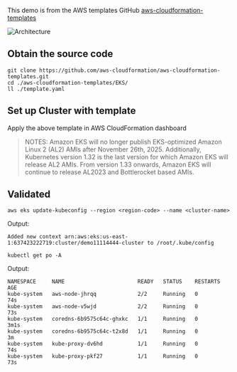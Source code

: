 This demo is from the AWS templates GitHub [aws-cloudformation-templates](https://github.com/aws-cloudformation/aws-cloudformation-templates)

![Architecture](https://raw.githubusercontent.com/aws-cloudformation/aws-cloudformation-templates/refs/heads/main/EKS/eks_ec2_diagram.png)


## Obtain the source code

```
git clone https://github.com/aws-cloudformation/aws-cloudformation-templates.git
cd ./aws-cloudformation-templates/EKS/
ll ./template.yaml
```

## Set up Cluster with template

Apply the above template in AWS CloudFormation dashboard 

>NOTES:
>Amazon EKS will no longer publish EKS-optimized Amazon Linux 2 (AL2) AMIs after November 26th, 2025. Additionally, Kubernetes version 1.32 is the last version for which Amazon EKS will release AL2 AMIs. From version 1.33 onwards, Amazon EKS will continue to release AL2023 and Bottlerocket based AMIs.

## Validated

```
aws eks update-kubeconfig --region <region-code> --name <cluster-name>
```

Output:
```
Added new context arn:aws:eks:us-east-1:637423222719:cluster/demo11114444-cluster to /root/.kube/config
```



```
kubectl get po -A
```

Output:
```
NAMESPACE     NAME                       READY   STATUS    RESTARTS   AGE
kube-system   aws-node-jhrqq             2/2     Running   0          74s
kube-system   aws-node-v5wjd             2/2     Running   0          73s
kube-system   coredns-6b9575c64c-ghxkc   1/1     Running   0          3m1s
kube-system   coredns-6b9575c64c-t2x8d   1/1     Running   0          3m
kube-system   kube-proxy-dv6hd           1/1     Running   0          74s
kube-system   kube-proxy-pkf27           1/1     Running   0          73s
```
